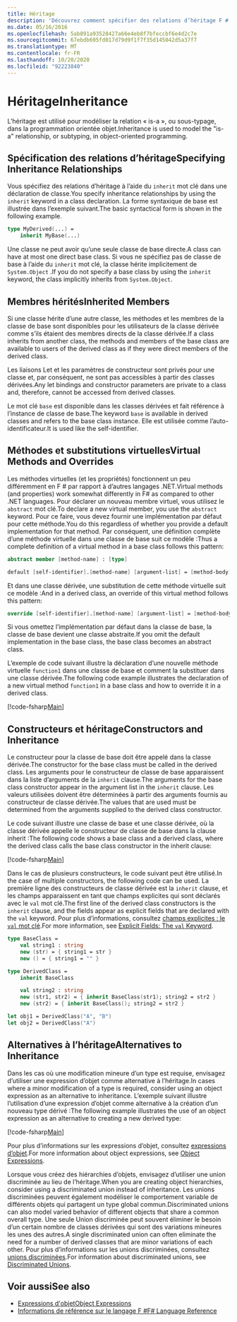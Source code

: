```yaml
---
title: Héritage
description: 'Découvrez comment spécifier des relations d’héritage F # à l’aide du mot clé « Inherit ».'
ms.date: 05/16/2016
ms.openlocfilehash: 5ab891a93528427a66e4eb8f7bfeccbf6e4d2c7e
ms.sourcegitcommit: 67ebdb695fd017d79d9f1f7f35d145042d5a37f7
ms.translationtype: MT
ms.contentlocale: fr-FR
ms.lasthandoff: 10/20/2020
ms.locfileid: "92223840"
---
```

# <a name="inheritance"></a><span data-ttu-id="23530-103">Héritage</span><span class="sxs-lookup"><span data-stu-id="23530-103">Inheritance</span></span>

<span data-ttu-id="23530-104">L’héritage est utilisé pour modéliser la relation « is-a », ou sous-typage, dans la programmation orientée objet.</span><span class="sxs-lookup"><span data-stu-id="23530-104">Inheritance is used to model the "is-a" relationship, or subtyping, in object-oriented programming.</span></span>

## <a name="specifying-inheritance-relationships"></a><span data-ttu-id="23530-105">Spécification des relations d’héritage</span><span class="sxs-lookup"><span data-stu-id="23530-105">Specifying Inheritance Relationships</span></span>

<span data-ttu-id="23530-106">Vous spécifiez des relations d’héritage à l’aide du `inherit` mot clé dans une déclaration de classe.</span><span class="sxs-lookup"><span data-stu-id="23530-106">You specify inheritance relationships by using the `inherit` keyword in a class declaration.</span></span> <span data-ttu-id="23530-107">La forme syntaxique de base est illustrée dans l’exemple suivant.</span><span class="sxs-lookup"><span data-stu-id="23530-107">The basic syntactical form is shown in the following example.</span></span>

```fsharp
type MyDerived(...) =
    inherit MyBase(...)
```

<span data-ttu-id="23530-108">Une classe ne peut avoir qu’une seule classe de base directe.</span><span class="sxs-lookup"><span data-stu-id="23530-108">A class can have at most one direct base class.</span></span> <span data-ttu-id="23530-109">Si vous ne spécifiez pas de classe de base à l’aide du `inherit` mot clé, la classe hérite implicitement de `System.Object` .</span><span class="sxs-lookup"><span data-stu-id="23530-109">If you do not specify a base class by using the `inherit` keyword, the class implicitly inherits from `System.Object`.</span></span>

## <a name="inherited-members"></a><span data-ttu-id="23530-110">Membres hérités</span><span class="sxs-lookup"><span data-stu-id="23530-110">Inherited Members</span></span>

<span data-ttu-id="23530-111">Si une classe hérite d’une autre classe, les méthodes et les membres de la classe de base sont disponibles pour les utilisateurs de la classe dérivée comme s’ils étaient des membres directs de la classe dérivée.</span><span class="sxs-lookup"><span data-stu-id="23530-111">If a class inherits from another class, the methods and members of the base class are available to users of the derived class as if they were direct members of the derived class.</span></span>

<span data-ttu-id="23530-112">Les liaisons Let et les paramètres de constructeur sont privés pour une classe et, par conséquent, ne sont pas accessibles à partir des classes dérivées.</span><span class="sxs-lookup"><span data-stu-id="23530-112">Any let bindings and constructor parameters are private to a class and, therefore, cannot be accessed from derived classes.</span></span>

<span data-ttu-id="23530-113">Le mot clé `base` est disponible dans les classes dérivées et fait référence à l’instance de classe de base.</span><span class="sxs-lookup"><span data-stu-id="23530-113">The keyword `base` is available in derived classes and refers to the base class instance.</span></span> <span data-ttu-id="23530-114">Elle est utilisée comme l’auto-identificateur.</span><span class="sxs-lookup"><span data-stu-id="23530-114">It is used like the self-identifier.</span></span>

## <a name="virtual-methods-and-overrides"></a><span data-ttu-id="23530-115">Méthodes et substitutions virtuelles</span><span class="sxs-lookup"><span data-stu-id="23530-115">Virtual Methods and Overrides</span></span>

<span data-ttu-id="23530-116">Les méthodes virtuelles (et les propriétés) fonctionnent un peu différemment en F # par rapport à d’autres langages .NET.</span><span class="sxs-lookup"><span data-stu-id="23530-116">Virtual methods (and properties) work somewhat differently in F# as compared to other .NET languages.</span></span> <span data-ttu-id="23530-117">Pour déclarer un nouveau membre virtuel, vous utilisez le `abstract` mot clé.</span><span class="sxs-lookup"><span data-stu-id="23530-117">To declare a new virtual member, you use the `abstract` keyword.</span></span> <span data-ttu-id="23530-118">Pour ce faire, vous devez fournir une implémentation par défaut pour cette méthode.</span><span class="sxs-lookup"><span data-stu-id="23530-118">You do this regardless of whether you provide a default implementation for that method.</span></span> <span data-ttu-id="23530-119">Par conséquent, une définition complète d’une méthode virtuelle dans une classe de base suit ce modèle :</span><span class="sxs-lookup"><span data-stu-id="23530-119">Thus a complete definition of a virtual method in a base class follows this pattern:</span></span>

```fsharp
abstract member [method-name] : [type]

default [self-identifier].[method-name] [argument-list] = [method-body]
```

<span data-ttu-id="23530-120">Et dans une classe dérivée, une substitution de cette méthode virtuelle suit ce modèle :</span><span class="sxs-lookup"><span data-stu-id="23530-120">And in a derived class, an override of this virtual method follows this pattern:</span></span>

```fsharp
override [self-identifier].[method-name] [argument-list] = [method-body]
```

<span data-ttu-id="23530-121">Si vous omettez l’implémentation par défaut dans la classe de base, la classe de base devient une classe abstraite.</span><span class="sxs-lookup"><span data-stu-id="23530-121">If you omit the default implementation in the base class, the base class becomes an abstract class.</span></span>

<span data-ttu-id="23530-122">L’exemple de code suivant illustre la déclaration d’une nouvelle méthode virtuelle `function1` dans une classe de base et comment la substituer dans une classe dérivée.</span><span class="sxs-lookup"><span data-stu-id="23530-122">The following code example illustrates the declaration of a new virtual method `function1` in a base class and how to override it in a derived class.</span></span>

[!code-fsharp[Main](~/samples/snippets/fsharp/lang-ref-1/snippet2601.fs)]

## <a name="constructors-and-inheritance"></a><span data-ttu-id="23530-123">Constructeurs et héritage</span><span class="sxs-lookup"><span data-stu-id="23530-123">Constructors and Inheritance</span></span>

<span data-ttu-id="23530-124">Le constructeur pour la classe de base doit être appelé dans la classe dérivée.</span><span class="sxs-lookup"><span data-stu-id="23530-124">The constructor for the base class must be called in the derived class.</span></span> <span data-ttu-id="23530-125">Les arguments pour le constructeur de classe de base apparaissent dans la liste d’arguments de la `inherit` clause.</span><span class="sxs-lookup"><span data-stu-id="23530-125">The arguments for the base class constructor appear in the argument list in the `inherit` clause.</span></span> <span data-ttu-id="23530-126">Les valeurs utilisées doivent être déterminées à partir des arguments fournis au constructeur de classe dérivée.</span><span class="sxs-lookup"><span data-stu-id="23530-126">The values that are used must be determined from the arguments supplied to the derived class constructor.</span></span>

<span data-ttu-id="23530-127">Le code suivant illustre une classe de base et une classe dérivée, où la classe dérivée appelle le constructeur de classe de base dans la clause inherit :</span><span class="sxs-lookup"><span data-stu-id="23530-127">The following code shows a base class and a derived class, where the derived class calls the base class constructor in the inherit clause:</span></span>

[!code-fsharp[Main](~/samples/snippets/fsharp/lang-ref-1/snippet2602.fs)]

<span data-ttu-id="23530-128">Dans le cas de plusieurs constructeurs, le code suivant peut être utilisé.</span><span class="sxs-lookup"><span data-stu-id="23530-128">In the case of multiple constructors, the following code can be used.</span></span> <span data-ttu-id="23530-129">La première ligne des constructeurs de classe dérivée est la `inherit` clause, et les champs apparaissent en tant que champs explicites qui sont déclarés avec le `val` mot clé.</span><span class="sxs-lookup"><span data-stu-id="23530-129">The first line of the derived class constructors is the `inherit` clause, and the fields appear as explicit fields that are declared with the `val` keyword.</span></span> <span data-ttu-id="23530-130">Pour plus d’informations, consultez [champs explicites : le `val` mot clé](./members/explicit-fields-the-val-keyword.md).</span><span class="sxs-lookup"><span data-stu-id="23530-130">For more information, see [Explicit Fields: The `val` Keyword](./members/explicit-fields-the-val-keyword.md).</span></span>

```fsharp
type BaseClass =
    val string1 : string
    new (str) = { string1 = str }
    new () = { string1 = "" }

type DerivedClass =
    inherit BaseClass

    val string2 : string
    new (str1, str2) = { inherit BaseClass(str1); string2 = str2 }
    new (str2) = { inherit BaseClass(); string2 = str2 }

let obj1 = DerivedClass("A", "B")
let obj2 = DerivedClass("A")
```

## <a name="alternatives-to-inheritance"></a><span data-ttu-id="23530-131">Alternatives à l’héritage</span><span class="sxs-lookup"><span data-stu-id="23530-131">Alternatives to Inheritance</span></span>

<span data-ttu-id="23530-132">Dans les cas où une modification mineure d’un type est requise, envisagez d’utiliser une expression d’objet comme alternative à l’héritage.</span><span class="sxs-lookup"><span data-stu-id="23530-132">In cases where a minor modification of a type is required, consider using an object expression as an alternative to inheritance.</span></span> <span data-ttu-id="23530-133">L’exemple suivant illustre l’utilisation d’une expression d’objet comme alternative à la création d’un nouveau type dérivé :</span><span class="sxs-lookup"><span data-stu-id="23530-133">The following example illustrates the use of an object expression as an alternative to creating a new derived type:</span></span>

[!code-fsharp[Main](~/samples/snippets/fsharp/lang-ref-1/snippet2603.fs)]

<span data-ttu-id="23530-134">Pour plus d’informations sur les expressions d’objet, consultez [expressions d’objet](object-expressions.md).</span><span class="sxs-lookup"><span data-stu-id="23530-134">For more information about object expressions, see [Object Expressions](object-expressions.md).</span></span>

<span data-ttu-id="23530-135">Lorsque vous créez des hiérarchies d’objets, envisagez d’utiliser une union discriminée au lieu de l’héritage.</span><span class="sxs-lookup"><span data-stu-id="23530-135">When you are creating object hierarchies, consider using a discriminated union instead of inheritance.</span></span> <span data-ttu-id="23530-136">Les unions discriminées peuvent également modéliser le comportement variable de différents objets qui partagent un type global commun.</span><span class="sxs-lookup"><span data-stu-id="23530-136">Discriminated unions can also model varied behavior of different objects that share a common overall type.</span></span> <span data-ttu-id="23530-137">Une seule Union discriminée peut souvent éliminer le besoin d’un certain nombre de classes dérivées qui sont des variations mineures les unes des autres.</span><span class="sxs-lookup"><span data-stu-id="23530-137">A single discriminated union can often eliminate the need for a number of derived classes that are minor variations of each other.</span></span> <span data-ttu-id="23530-138">Pour plus d’informations sur les unions discriminées, consultez [unions discriminées](discriminated-unions.md).</span><span class="sxs-lookup"><span data-stu-id="23530-138">For information about discriminated unions, see [Discriminated Unions](discriminated-unions.md).</span></span>

## <a name="see-also"></a><span data-ttu-id="23530-139">Voir aussi</span><span class="sxs-lookup"><span data-stu-id="23530-139">See also</span></span>

- [<span data-ttu-id="23530-140">Expressions d'objet</span><span class="sxs-lookup"><span data-stu-id="23530-140">Object Expressions</span></span>](object-expressions.md)
- [<span data-ttu-id="23530-141">Informations de référence sur le langage F #</span><span class="sxs-lookup"><span data-stu-id="23530-141">F# Language Reference</span></span>](index.md)
